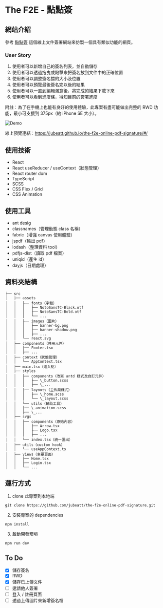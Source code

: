 # The F2E - 點點簽

## 網站介紹

參考 [點點簽](https://www.dottedsign.com/zh-tw/) 這個線上文件簽署網站來仿製一個具有類似功能的網頁。

### User Story

1. 使用者可以新增自己的簽名列表，並自動儲存
2. 使用者可以透過拖曳或點擊來把簽名放到文件中的正確位置
3. 使用者可以調整簽名擋的大小及位置
4. 使用者可以預覽最後簽名完以後的結果
5. 使用者可以一直到編輯滿意後，將完成的結果下載下來
6. 使用者可以看到進度條，得知目前的簽署進度

附註：為了在手機上也能有良好的使用體驗，此專案有盡可能做出完整的 RWD 功能，最小可支援到 375px（約 iPhone SE 大小）。

![Demo](./demo.gif)

線上預覽連結：https://jubeatt.github.io/the-f2e-online-pdf-signature/#/

## 使用技術

- React
- React useReducer / useContext（狀態管理）
- React router dom
- TypeScript
- SCSS
- CSS Flex / Grid
- CSS Animation

## 使用工具

- ant desig
- classnames（管理動態 class 名稱）
- fabric（增強 canvas 使用體驗）
- jspdf（輸出 pdf）
- lodash（整理資料 tool）
- pdfjs-dist（讀取 pdf 檔案）
- uniqid（產生 id）
- dayjs（日期處理）

## 資料夾結構

```
├── src
│   ├── assets
│   │   ├── fonts（字體）
│   │   │   ├── NotoSansTC-Black.otf
│   │   │   ├── NotoSansTC-Bold.otf
│   │   │   └── ...
│   │   ├── images（圖片）
│   │   │   ├── banner-bg.png
│   │   │   ├── banner-shadow.png
│   │   │   ├── ...
│   │   └── react.svg
│   ├── components（共用元件）
│   │   ├── Footer.tsx
│   │   ├── ...
│   ├── context（狀態管理）
│   │   └── AppContext.tsx
│   ├── main.tsx（進入點）
│   ├── styles
│   │   ├── components（改寫 antd 樣式及自訂元件）
│   │   │   ├── \_button.scss
│   │   │   ├── \_...
│   │   ├── layouts（主佈局樣式）
│   │   │   ├── \_home.scss
│   │   │   └── \_layout.scss
│   │   └── utils（輔助工具）
│   │   ├── \_animation.scss
│   │   ├── \_...
│   ├── svgs
│   │   ├── components（原始內容）
│   │   │   ├── Arrow.tsx
│   │   │   ├── Logo.tsx
│   │   │   ├── ...
│   │   └── index.tsx（統一匯出）
│   ├── utils（custom hook）
│   │   └── useAppContext.ts
│   ├── views（主要頁面）
│   │   ├── Home.tsx
│   │   ├── Login.tsx
│   │   └── ...
```

## 運行方式

1. clone 此專案到本地端

```
git clone https://github.com/jubeatt/the-f2e-online-pdf-signature.git
```

2. 安裝專案的 dependencies

```
npm install
```

3. 啟動開發環境

```
npm run dev
```

## To Do

- [x] 儲存簽名
- [x] RWD
- [x] 儲存已上傳文件
- [ ] 邀請他人簽署
- [ ] 登入 / 註冊頁面
- [ ] 透過上傳圖片來新增簽名檔
